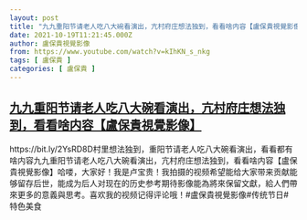```yaml
---
layout: post
title: "九九重阳节请老人吃八大碗看演出，亢村府庄想法独到，看看啥内容【盧保貴視覺影像】"
date: 2021-10-19T11:21:45.000Z
author: 盧保貴視覺影像
from: https://www.youtube.com/watch?v=kIhKN_s_nkg
tags: [ 盧保貴 ]
categories: [ 盧保貴 ]
---
```

<!--1634642505000-->
[九九重阳节请老人吃八大碗看演出，亢村府庄想法独到，看看啥内容【盧保貴視覺影像】](https://www.youtube.com/watch?v=kIhKN_s_nkg)
------

<div>
https://bit.ly/2YsRD8D村里想法独到，重阳节请老人吃八大碗看演出，看看都有啥内容九九重阳节请老人吃八大碗看演出，亢村府庄想法独到，看看啥内容【盧保貴視覺影像】哈喽，大家好！我是卢宝贵！我拍摄的视频希望能给大家带来贡献能够留存后世，能成为后人对现在的历史参考期待影像能為將來保留文獻，給人們帶來更多的意義與思考。喜欢我的视频记得评论哦！#盧保貴視覺影像#传统节日# 特色美食
</div>
